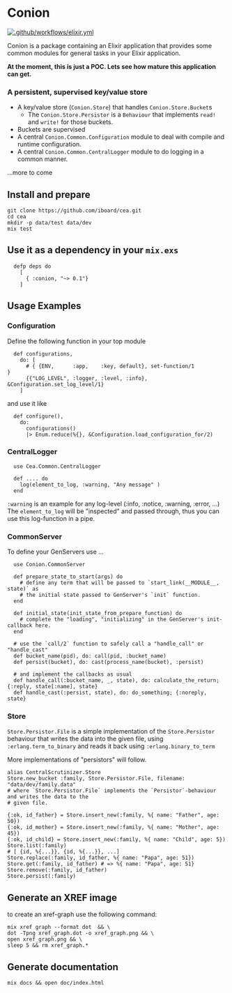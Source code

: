 # Conion

[![.github/workflows/elixir.yml](https://github.com/iboard/cea/actions/workflows/elixir.yml/badge.svg)](https://github.com/iboard/cea/actions/workflows/elixir.yml)

Conion is a package containing an Elixir application that provides some 
common modules for general tasks in your Elixir application.

**At the moment, this is just a POC. Lets see how mature this application can get.**

### A persistent, supervised key/value store
- A key/value store (`Conion.Store`) that handles `Conion.Store.Bucket`s
  - The `Conion.Store.Persistor` is a `Behaviour` that implements `read!` and `write!`
    for those buckets.
- Buckets are supervised
- A central `Conion.Common.Configuration` module to deal with compile and runtime
  configuration.
- A central `Conion.Common.CentralLogger` module to do logging in a common manner.

...more to come

## Install and prepare

    git clone https://github.com/iboard/cea.git
    cd cea
    mkdir -p data/test data/dev
    mix test
    
## Use it as a dependency in your `mix.exs`

```
  defp deps do
    [
      { :conion, "~> 0.1"}
    ]

```

## Usage Examples

### Configuration

Define the following function in your top module

```
  def configurations,
    do: [
      # { {ENV,      :app,    :key, default}, set-function/1                }
      {{"LOG_LEVEL", :logger, :level, :info}, &Configuration.set_log_level/1}
    ]
```

and use it like

```
  def configure(),
    do:
      configurations()
      |> Enum.reduce(%{}, &Configuration.load_configuration_for/2)

```

### CentralLogger

```
  use Cea.Common.CentralLogger
  
  def .... do 
    log(element_to_log, :warning, "Any message" )
  end
```

`:warning` is an example for any log-level (:info, :notice, :warning, :error, ...)
The `element_to_log` will be "inspected" and passed through, thus you can use this
log-function in a pipe.

### CommonServer

To define your GenServers use ...

```
  use Conion.CommonServer
  
  def prepare_state_to_start(args) do
    # define any term that will be passed to `start_link(__MODULE__, state)` as
    # the initial state passed to GenServer's `init` function.
  end

  def initial_state(init_state_from_prepare_function) do
    # complete the "loading", "initializing" in the GenServer's init-callback here.
  end

  # use the `call/2` function to safely call a "handle_call" or "handle_cast"
  def bucket_name(pid), do: call(pid, :bucket_name)
  def persist(bucket), do: cast(process_name(bucket), :persist)
  
  # and implement the callbacks as usual
  def handle_call(:bucket_name, _, state), do: calculate_the_return; {:reply, state[:name], state}
  def handle_cast(:persist, state), do: do_something; {:noreply, state}
```

### Store

`Store.Persistor.File` is a simple implementation of the `Store.Persistor` behaviour
that writes the data into the given file, using `:erlang.term_to_binary` and reads it back
using `:erlang.binary_to_term`

More implementations of "persistors" will follow.

```
alias CentralScrutinizer.Store
Store.new_bucket :family, Store.Persistor.File, filename: "data/dev/family.data"
# where `Store.Persistor.File` implements the `Persistor`-behaviour and writes the data to the
# given file.

{:ok, id_father} = Store.insert_new(:family, %{ name: "Father", age: 50})
{:ok, id_mother} = Store.insert_new(:family, %{ name: "Mother", age: 45})
{:ok, id_child} = Store.insert_new(:family, %{ name: "Child", age: 5})
Store.list(:family)
# [ {id, %{...}}, {id, %{...}}, ...]
Store.replace(:family, id_father, %{ name: "Papa", age: 51})
Store.get(:family, id_father) # => %{ name: "Papa", age: 51}
Store.remove(:family, id_father)
Store.persist(:family)

```

## Generate an XREF image

to create an xref-graph use the following command:

    mix xref graph --format dot  && \
    dot -Tpng xref_graph.dot -o xref_graph.png && \
    open xref_graph.png && \
    sleep 5 && rm xref_graph.*

## Generate documentation

    mix docs && open doc/index.html
